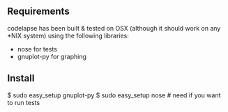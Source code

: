 Requirements
------------

codelapse has been built & tested on OSX (although it should work on
any *NIX system) using the following libraries:

* nose for tests
* gnuplot-py for graphing

Install
------

$ sudo easy_setup gnuplot-py
$ sudo easy_setup nose # need if you want to run tests
